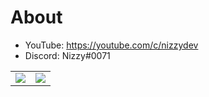 # About
- YouTube: https://youtube.com/c/nizzydev
- Discord: Nizzy#0071

<p align="center"><table> <tr> <td align="center" style="padding=0;width=50%;"> <img src="https://github-readme-stats.vercel.app/api/?username=Niz2y&title_color=989eff&text_color=9f9f9f&show_icons=true&bg_color=00000000&hide_border=true&icon_color=989eff&hide_title=true&count_private=true"/> </td><td align="center" style="padding=0;width=50%;"> <img src="https://github-readme-stats.vercel.app/api/top-langs/?username=Niz2y&title_color=989eff&text_color=9f9f9f&show_icons=true&bg_color=00000000&hide_border=true&icon_color=989eff&hide_title=true&count_private=true"/> </td></tr></table></p>
